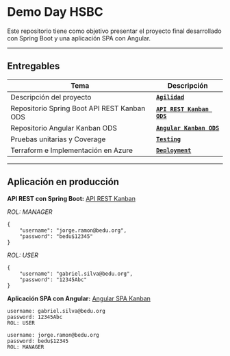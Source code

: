 # Demo Day HSBC

Este repositorio tiene como objetivo presentar el proyecto final desarrollado con Spring Boot y una aplicación SPA con Angular.

---

## Entregables

| Tema                                        | Descripción                                                              |
|---------------------------------------------|--------------------------------------------------------------------------|
| Descripción del proyecto                    | [**`Agilidad`**](./agilidad)                                             |
| Repositorio Spring Boot API REST Kanban ODS | [**`API REST Kanban ODS`**](https://github.com/GabrielSilvaMx/ODS)       |
| Repositorio Angular Kanban ODS              | [**`Angular Kanban ODS`**](https://github.com/GabrielSilvaMx/kanbanODS)  |
| Pruebas unitarias y Coverage                | [**`Testing`**](./Testing)                                               |
| Terraform e Implementación en Azure         | [**`Deployment`**](./Deployment)                                         |


---

## Aplicación en producción

**API REST con Spring Boot:**  [API REST Kanban](https://kanban-ods.azurewebsites.net)


*ROL: MANAGER*
```
{
    "username": "jorge.ramon@bedu.org",
    "password": "bedu$12345"
}
```

*ROL: USER*
```
{
    "username": "gabriel.silva@bedu.org",
    "password": "12345Abc"
}
```

**Aplicación SPA con Angular:** [Angular SPA Kanban](https://webapp-ods-14633.azurewebsites.net)

```
username: gabriel.silva@bedu.org
password: 12345Abc
ROL: USER

username: jorge.ramon@bedu.org
password: bedu$12345
ROL: MANAGER
```